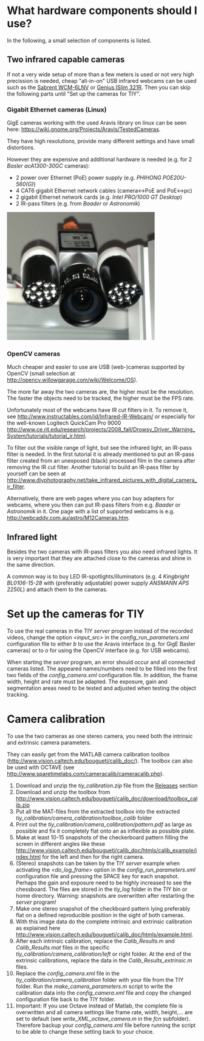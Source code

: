 # What hardware components should I use? #
In the following, a small selection of components is listed.

## Two infrared capable cameras ##

If not a very wide setup of more than a few meters is used or not very high precission is needed, cheap "all-in-on" USB infrared webcams can be used such as the [Sabrent WCM-6LNV](http://www.amazon.com/Sabrent-Night-Vision-Webcam-WCM-6LNV/dp/B000BEZVEA/ref=sr_1_1?ie=UTF8&qid=1359396564&sr=8-1&keywords=infrared+webcam) or [Genius ISlim 321R](http://www.geniusnet.com/wSite/ct?xItem=16756&ctNode=160). Then you can skip the following parts until "Set up the cameras for TIY".

### Gigabit Ethernet cameras (Linux) ###
GigE cameras working with the used Aravis library on linux can be seen here: https://wiki.gnome.org/Projects/Aravis/TestedCameras.

They have high resolutions, provide many different settings and have small distortions.

However they are expensive and additional hardware is needed (e.g. for 2 _Basler acA1300-30GC_ cameras):
  * 2 power over Ethernet (PoE) power supply (e.g. _PHIHONG POE20U-560(G)_)
  * 4 CAT6 gigabit Ethernet network cables (camera<->PoE and PoE<->pc)
  * 2 gigabit Ethernet network cards (e.g. _Intel PRO/1000 GT Desktop_)
  * 2 IR-pass filters (e.g. from _Baader_ or _Astronomik_)

![../pics/baseler_camera_with_ir_leds.jpg](../pics/baseler_camera_with_ir_leds.jpg)

### OpenCV cameras ###
Much cheaper and easier to use are USB (web-)cameras supported by OpenCV (small selection at http://opencv.willowgarage.com/wiki/Welcome/OS).

The more far away the two cameras are, the higher must be the resolution. The faster the objects need to be tracked, the higher must be the FPS rate.

Unfortunately most of the webcams have IR cut filters in it. To remove it, see http://www.instructables.com/id/Infrared-IR-Webcam/ or especially for the well-known Logitech QuickCam Pro 9000 http://www.ce.rit.edu/research/projects/2008_fall/Drowsy_Driver_Warning_System/tutorials/tutorial_ir.html.

To filter out the visible range of light, but see the infrared light, an IR-pass filter is needed. In the first tutorial it is already mentioned to put an IR-pass filter created from an unexposed (black) processed film in the camera after removing the IR cut filter. Another tutorial to build an IR-pass filter by yourself can be seen at http://www.diyphotography.net/take_infrared_pictures_with_digital_camera_ir_filter.

Alternatively, there are web pages where you can buy adapters for webcams, where you then can put IR-pass filters from e.g. _Baader_ or _Astronomik_ in it. One page with a list of supported webcams is e.g. http://webcaddy.com.au/astro/M12Cameras.htm.

## Infrared light ##
Besides the two cameras with IR-pass filters you also need infrared lights. It is very important that they are attached close to the cameras and shine in the same direction.

A common way is to buy LED IR-spotlights/illuminators (e.g. 4 _Kingbright BL0106-15-28_ with (preferably adjustable) power supply _ANSMANN APS 2250L_) and attach them to the cameras.

# Set up the cameras for TIY #
To use the real cameras in the TIY _server_ program instead of the recorded videos, change the option _<input_src>_ in the _config_run_parameters.xml_ configuration file to either _b_ to use the Aravis interface (e.g. for GigE Basler cameras) or to _o_ for using the OpenCV interface (e.g. for USB webcams).

When starting the _server_ program, an error should occur and all connected cameras listed. The appeared names/numbers need to be filled into the first two fields of the _config_camera.xml_ configuration file. In addition, the frame width, height and rate must be adapted. The exposure, gain and segmentation areas need to be tested and adjusted when testing the object tracking.

# Camera calibration #
To use the two cameras as one stereo camera, you need both the intrinsic and extrinsic camera parameters.

They can easily get from the MATLAB camera calibration toolbox (http://www.vision.caltech.edu/bouguetj/calib_doc/). The toolbox can also be used with OCTAVE (see http://www.sparetimelabs.com/cameracalib/cameracalib.php).

  1. Download and unzip the _tiy_calibration.zip_ file from the [Releases](../../../releases) section
  1. Download and unzip the toolbox from http://www.vision.caltech.edu/bouguetj/calib_doc/download/toolbox_calib.zip
  1. Put all the MAT-files from the extracted toolbox into the extracted _tiy_calibration/camera_calibration/toolbox\_calib_ folder
  1. Print out the _tiy_calibration/camera_calibration/pattern.pdf_ as large as possible and fix it completely flat onto an as inflexible as possible plate.
  1. Make at least 10-15 snapshots of the checkerboard pattern filling the screen in different angles like these http://www.vision.caltech.edu/bouguetj/calib_doc/htmls/calib_example/index.html for the left and then for the right camera.
  1. (Stereo) snapshots can be taken by the TIY _server_ example when activating the _<do_log_frame>_ option in the _config_run_parameters.xml_ configuration file and pressing the SPACE key for each snapshot. Perhaps the gain and exposure need to be highly increased to see the chessboard. The files are stored in the _tiy_log_ folder in the TIY bin or home directory. Warning: snapshots are overwritten after restarting the _server_ program!
  1. Make one stereo snapshot of the checkboard pattern lying preferably flat on a defined reproducible position in the sight of both cameras.
  1. With this image data do the complete intrinsic and extrinsic calibration as explained here http://www.vision.caltech.edu/bouguetj/calib_doc/htmls/example.html.
  1. After each intrinsic calibration, replace the _Calib_Results.m_ and _Calib_Results.mat_ files in the specific _tiy_calibration/camera_calibration/left_ or right folder. At the end of the extrinsic calibrations, replace the data in the _Calib_Results_extrinsic.m_ files.
  1. Replace the _config_camera.xml_ file in the _tiy_calibration/camera_calibration_ folder with your file from the TIY folder. Run the _make_camera_parameters.m_ script to write the calibration data into the _config_camera.xml_ file and copy the changed configuration file back to the TIY folder.
  1. Important: If you use Octave instead of Matlab, the complete file is overwritten and all camera settings like frame rate, width, height,... are set to default (see _write_XML_octave_camera.m_ in the _fcn_ subfolder). Therefore backup your _config_camera.xml_ file before running the script to be able to change these setting back to your choice.
